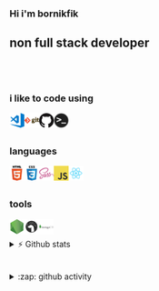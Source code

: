 ### Hi i'm bornikfik

## non full stack developer

<br />
<br />

### i like to code using

<img align="left" alt="Visual Studio Code" width="26px" src="https://raw.githubusercontent.com/github/explore/80688e429a7d4ef2fca1e82350fe8e3517d3494d/topics/visual-studio-code/visual-studio-code.png" />
<img align="left" alt="Git" width="26px" src="https://raw.githubusercontent.com/github/explore/80688e429a7d4ef2fca1e82350fe8e3517d3494d/topics/git/git.png" />
<img align="left" alt="GitHub" width="26px" src="https://raw.githubusercontent.com/github/explore/78df643247d429f6cc873026c0622819ad797942/topics/github/github.png" />
<img align="left" alt="Terminal" width="26px" src="https://raw.githubusercontent.com/github/explore/80688e429a7d4ef2fca1e82350fe8e3517d3494d/topics/terminal/terminal.png" />

<br />
<br />

### languages
<img align="left" alt="HTML5" width="26px" src="https://raw.githubusercontent.com/github/explore/80688e429a7d4ef2fca1e82350fe8e3517d3494d/topics/html/html.png" />
<img align="left" alt="CSS3" width="26px" src="https://raw.githubusercontent.com/github/explore/80688e429a7d4ef2fca1e82350fe8e3517d3494d/topics/css/css.png" />
<img align="left" alt="Sass" width="26px" src="https://raw.githubusercontent.com/github/explore/80688e429a7d4ef2fca1e82350fe8e3517d3494d/topics/sass/sass.png" />
<img align="left" alt="JavaScript" width="26px" src="https://raw.githubusercontent.com/github/explore/80688e429a7d4ef2fca1e82350fe8e3517d3494d/topics/javascript/javascript.png" />
<img align="left" alt="React" width="26px" src="https://raw.githubusercontent.com/github/explore/80688e429a7d4ef2fca1e82350fe8e3517d3494d/topics/react/react.png" />

<br />
<br />

### tools
<img align="left" alt="Node.js" width="26px" src="https://raw.githubusercontent.com/github/explore/80688e429a7d4ef2fca1e82350fe8e3517d3494d/topics/nodejs/nodejs.png" />
<img align="left" alt="Deno" width="26px" src="https://raw.githubusercontent.com/github/explore/361e2821e2dea67711cde99c9c40ed357061cf27/topics/deno/deno.png" />
<img align="left" alt="MongoDB" width="26px" src="https://raw.githubusercontent.com/github/explore/80688e429a7d4ef2fca1e82350fe8e3517d3494d/topics/mongodb/mongodb.png" />


<br />
<br />

<details>
<summary>⚡ Github stats</summary>

<img align="left" alt="my github stats" src="https://github-readme-stats-codestackr.vercel.app/api?username=bornikfik&show_icons=true&hide_border=true" />
</details>

<br />
<br />

<details>
    <summary>:zap: github activity</summary>

    <!--START_SECTION:activity-->
1. ❗️ Opened issue [#90](https://github.com/atlx/discord-term/issues/90) in [atlx/discord-term](https://github.com/atlx/discord-term)
2. ❗️ Opened issue [#1](https://github.com/aznguymp4/bad-apple-discord/issues/1) in [aznguymp4/bad-apple-discord](https://github.com/aznguymp4/bad-apple-discord)
3. 🗣 Commented on [#14](https://github.com/2tacey/exeter-selfbot-source-code/issues/14) in [2tacey/exeter-selfbot-source-code](https://github.com/2tacey/exeter-selfbot-source-code)
4. 🗣 Commented on [#8](https://github.com/2tacey/exeter-selfbot-source-code/issues/8) in [2tacey/exeter-selfbot-source-code](https://github.com/2tacey/exeter-selfbot-source-code)
5. 💪 Opened PR [#14](https://github.com/2tacey/exeter-selfbot-source-code/pull/14) in [2tacey/exeter-selfbot-source-code](https://github.com/2tacey/exeter-selfbot-source-code)
    <!--END_SECTION:activity-->
</details>